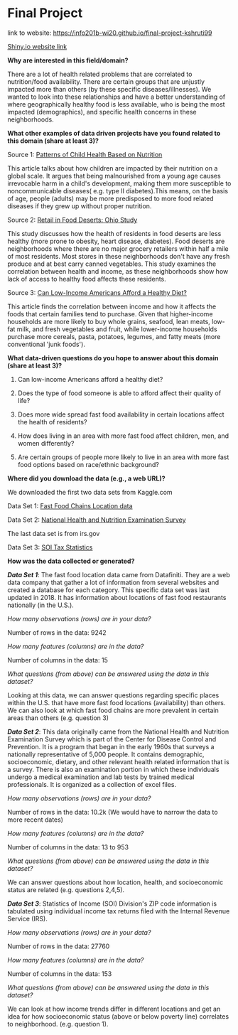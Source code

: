 # Final Project

link to website: https://info201b-wi20.github.io/final-project-kshruti99

[Shiny.io website link](https://midori.shinyapps.io/final-project-kshruti99/)

**Why are interested in this field/domain?**

There are a lot of health related problems that are correlated to nutrition/food availability.
There are certain groups that are unjustly impacted more than others (by these specific diseases/illnesses).
We wanted to look into these relationships and have a better understanding of where geographically healthy food is less available, who is being the most impacted (demographics), and specific health concerns in these neighborhoods.

**What other examples of data driven projects have you found related to this domain (share at least 3)?**

Source 1: [Patterns of Child Health Based on Nutrition](https://www.karger.com/Article/Abstract/66400)

This article talks about how children are impacted by their nutrition on a global scale. It argues that being malnourished from a young age causes irrevocable harm in a child's development, making them more susceptible to noncommunicable diseases( e.g. type II diabetes).This means, on the basis of age, people (adults) may be more predisposed to more food related diseases if they grew up without proper nutrition.

Source 2: [Retail in Food Deserts: Ohio Study](https://www.ncbi.nlm.nih.gov/pmc/articles/PMC5645198/)

This study discusses how the health of residents in food deserts are less healthy (more prone to obesity, heart disease, diabetes). Food deserts are neighborhoods where there are no major grocery retailers within half a mile of most residents. Most stores in these neighborhoods don't have any fresh produce and at best carry canned vegetables. This study examines the correlation between health and income, as these neighborhoods show how lack of access to healthy food affects these residents.

Source 3: [Can Low-Income Americans Afford a Healthy Diet?](https://www.ncbi.nlm.nih.gov/pmc/articles/PMC2847733/)

This article finds the correlation between income and how it affects the foods that certain families tend to purchase.  Given that higher-income households are more likely to buy whole grains, seafood, lean meats, low-fat milk, and fresh vegetables and fruit, while lower-income households purchase more cereals, pasta, potatoes, legumes, and fatty meats (more conventional 'junk foods').


**What data-driven questions do you hope to answer about this domain (share at least 3)?**

1) Can low-income Americans afford a healthy diet?

2) Does the type of food someone is able to afford affect their quality of life?

3) Does more wide spread fast food availability in certain locations affect the health of residents?

4) How does living in an area with more fast food affect children, men, and women differently?

5) Are certain groups of people more likely to live in an area with more fast food options based on race/ethnic background?


**Where did you download the data (e.g., a web URL)?**

We downloaded the first two data sets from Kaggle.com

Data Set 1: [Fast Food Chains Location data](https://www.kaggle.com/datafiniti/fast-food-restaurants)

Data Set 2: [National Health and Nutrition Examination Survey](https://www.kaggle.com/cdc/national-health-and-nutrition-examination-survey)

The last data set is from irs.gov

Data Set 3: [SOI Tax Statistics](https://www.irs.gov/statistics/soi-tax-stats-individual-income-tax-statistics-2017-zip-code-data-soi)

**How was the data collected or generated?**

_**Data Set 1**_: The fast food location data came from Datafiniti. They are a web data company that gather a lot of information from several websites and created a database for each category. This specific data set was last updated in 2018. It has information about locations of fast food restaurants nationally (in the U.S.).

_How many observations (rows) are in your data?_

Number of rows in the data: 9242

_How many features (columns) are in the data?_

Number of columns in the data: 15  

_What questions (from above) can be answered using the data in this dataset?_

Looking at this data, we can answer questions regarding specific places within the U.S. that have more fast food locations (availability) than others. We can also look at which fast food chains are more prevalent in certain areas than others (e.g. question 3)

_**Data Set 2**_: This data originally came from the National Health and Nutrition Examination Survey which is part of the Center for Disease Control and Prevention. It is a program that began in the early 1960s that surveys a nationally representative of 5,000 people. It contains demographic, socioeconomic, dietary, and other relevant health related information that is a survey. There is also an examination portion in which these individuals undergo a medical examination and lab tests by trained medical professionals. It is organized as a collection of excel files.

_How many observations (rows) are in your data?_

Number of rows in the data: 10.2k (We would have to narrow the data to more recent dates)

_How many features (columns) are in the data?_

Number of columns in the data: 13 to 953

_What questions (from above) can be answered using the data in this dataset?_

We can answer questions about how location, health, and socioeconomic status are related (e.g. questions 2,4,5).

_**Data Set 3**_: Statistics of Income (SOI) Division's ZIP code information is tabulated using individual income tax returns filed with the Internal Revenue Service (IRS).

_How many observations (rows) are in your data?_

Number of rows in the data: 27760

_How many features (columns) are in the data?_

Number of columns in the data: 153

_What questions (from above) can be answered using the data in this dataset?_

We can look at how income trends differ in different locations and get an idea for how socioeconomic status (above or below poverty line) correlates to neighborhood. (e.g. question 1).
